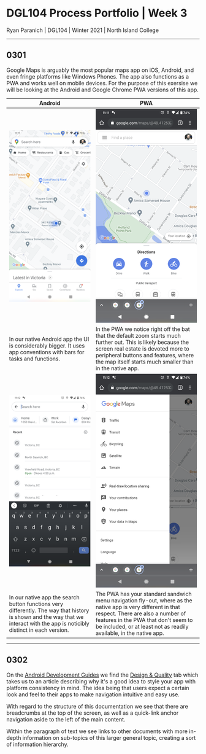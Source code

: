 # DGL104 Process Portfolio | Week 3

Ryan Paranich | DGL104 | Winter 2021 | North Island College

---

## 0301

Google Maps is arguably the most popular maps app on iOS, Android, and even fringe platforms like Windows Phones. The app also functions as a PWA and works well on mobile devices. For the purpose of this exersise we will be looking at the Android and Google Chrome PWA versions of this app.

| Android                                                                                                                                                                        | PWA                                                                                                                                                                                                                                                            |
| ------------------------------------------------------------------------------------------------------------------------------------------------------------------------------ | -------------------------------------------------------------------------------------------------------------------------------------------------------------------------------------------------------------------------------------------------------------- |
| <img src="../img/0301/01.png" style="width:100%;">                                                                                                                             | <img src="../img/0301/02.png" style="width:100%;">                                                                                                                                                                                                             |
| In our native Android app the UI is considerably bigger. It uses app conventions with bars for tasks and functions.                                                            | In the PWA we notice right off the bat that the default zoom starts much further out. This is likely because the screen real estate is devoted more to peripheral buttons and features, where the map itself starts much smaller than in the native app.       |
| <img src="../img/0301/04.png" style="width:100%;">                                                                                                                             | <img src="../img/0301/03.png" style="width:100%;">                                                                                                                                                                                                             |
| In our native app the search button functions very differently. The way that history is shown and the way that we interact with the app is noticibly distinct in each version. | The PWA has your standard sandwich menu navigation fly-out, where as the native app is very different in that respect. There are also a number of features in the PWA that don't seem to be included, or at least not as readily available, in the native app. |

---

## 0302

On the [Android Development Guides](https://developer.android.com/guide) we find the [Design & Quality](https://developer.android.com/design) tab which takes us to an article describing why it's a good idea to style your app with platform consistency in mind. The idea being that users expect a certain look and feel to their apps to make navigation intuitive and easy use.

With regard to the structure of this documentation we see that there are breadcrumbs at the top of the screen, as well as a quick-link anchor navigation aside to the left of the main content.

Within the paragraph of text we see links to other documents with more in-depth information on sub-topics of this larger general topic, creating a sort of information hierarchy.
